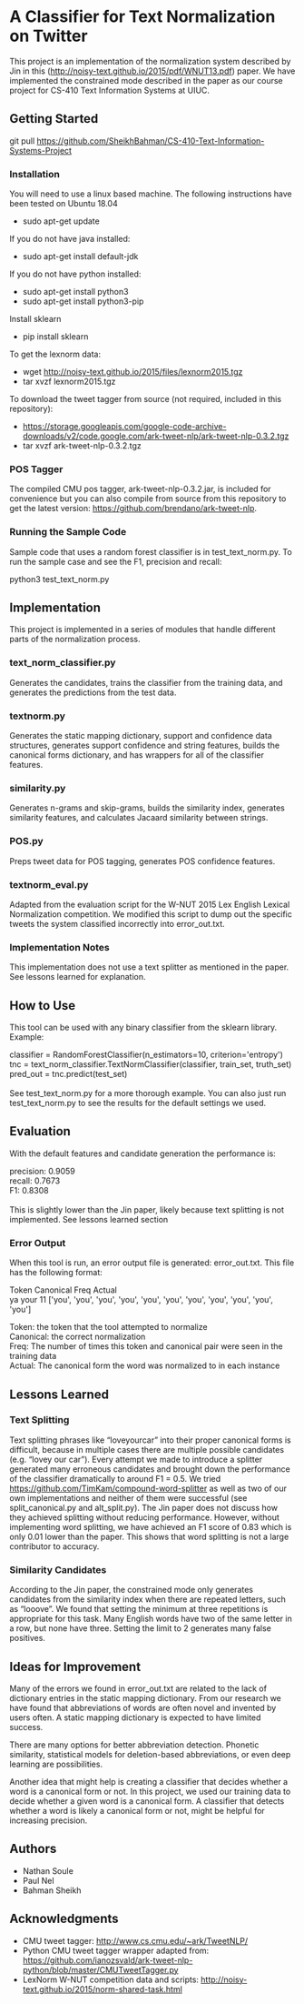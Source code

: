 # A Classifier for Text Normalization on Twitter

This project is an implementation of the normalization system described by Jin in this (<http://noisy-text.github.io/2015/pdf/WNUT13.pdf>) paper. We have implemented the constrained mode described in the paper as our course project for CS-410 Text Information Systems at UIUC.

## Getting Started

git pull https://github.com/SheikhBahman/CS-410-Text-Information-Systems-Project

### Installation

You will need to use a linux based machine. The following instructions have been tested on Ubuntu 18.04

* sudo apt-get update

If you do not have java installed:

* sudo apt-get install default-jdk

If you do not have python installed: 

* sudo apt-get install python3
* sudo apt-get install python3-pip

Install sklearn

* pip install sklearn

To get the lexnorm data:

* wget http://noisy-text.github.io/2015/files/lexnorm2015.tgz<br/>
* tar xvzf lexnorm2015.tgz

To download the tweet tagger from source (not required, included in this repository):

* https://storage.googleapis.com/google-code-archive-downloads/v2/code.google.com/ark-tweet-nlp/ark-tweet-nlp-0.3.2.tgz
* tar xvzf ark-tweet-nlp-0.3.2.tgz

### POS Tagger

The compiled CMU pos tagger, ark-tweet-nlp-0.3.2.jar, is included for convenience but you can also compile from source from this repository to get the latest version: https://github.com/brendano/ark-tweet-nlp. 

### Running the Sample Code

Sample code that uses a random forest classifier is in test_text_norm.py. To run the sample case and see the F1, precision and recall:

python3 test_text_norm.py

## Implementation

This project is implemented in a series of modules that handle different parts of the normalization process.

### text_norm_classifier.py

Generates the candidates, trains the classifier from the training data, and generates the predictions from the test data. 

### textnorm.py

Generates the static mapping dictionary, support and confidence data structures, generates support confidence and string features, builds the canonical forms dictionary, and has wrappers for all of the classifier features.

### similarity.py

Generates n-grams and skip-grams, builds the similarity index, generates similarity features, and calculates Jacaard similarity between strings.

### POS.py

Preps tweet data for POS tagging, generates POS confidence features.

### textnorm_eval.py

Adapted from the evaluation script for the W-NUT 2015 Lex English Lexical Normalization competition. We modified this script to dump out the specific tweets the system classified incorrectly into error_out.txt.

### Implementation Notes

This implementation does not use a text splitter as mentioned in the paper. See lessons learned for explanation.

## How to Use

This tool can be used with any binary classifier from the sklearn library. Example:

classifier = RandomForestClassifier(n_estimators=10, criterion='entropy')<br/>
tnc = text_norm_classifier.TextNormClassifier(classifier, train_set, truth_set)<br/>
pred_out = tnc.predict(test_set)<br/><br/>
See test_text_norm.py for a more thorough example. You can also just run test_text_norm.py to see the results for the default settings we used.

## Evaluation

With the default features and candidate generation the performance is:

precision: 0.9059<br/>
recall:   0.7673<br/>
F1:       0.8308<br/><br/>
This is slightly lower than the Jin paper, likely because text splitting is not implemented. See lessons learned section

### Error Output
When this tool is run, an error output file is generated: error_out.txt. This file has the following format:

Token   Canonical   Freq    Actual<br/>
ya      your    11      ['you', 'you', 'you', 'you', 'you', 'you', 'you', 'you', 'you', 'you', 'you']

Token: the token that the tool attempted to normalize<br/>
Canonical: the correct normalization<br/>
Freq: The number of times this token and canonical pair were seen in the training data<br/>
Actual: The canonical form the word was normalized to in each instance

## Lessons Learned

### Text Splitting

Text splitting phrases like “loveyourcar” into their proper canonical forms is difficult, because in multiple cases there are multiple possible candidates (e.g. “lovey our car”). Every attempt we made to introduce a splitter generated many erroneous candidates and brought down the performance of the classifier dramatically to around F1 = 0.5. We tried https://github.com/TimKam/compound-word-splitter as well as two of our own implementations and neither of them were successful (see split_canonical.py and alt_split.py). The Jin paper does not discuss how they achieved splitting without reducing performance. However, without implementing word splitting, we have achieved an F1 score of 0.83 which is only 0.01 lower than the paper. This shows that word splitting is not a large contributor to accuracy.

### Similarity Candidates

According to the Jin paper, the constrained mode only generates candidates from the similarity index when there are repeated letters, such as “looove”. We found that setting the minimum at three repetitions is appropriate for this task. Many English words have two of the same letter in a row, but none have three. Setting the limit to 2 generates many false positives.

## Ideas for Improvement

Many of the errors we found in error_out.txt are related to the lack of dictionary entries in the static mapping dictionary. From our research we have found that abbreviations of words are often novel and invented by users often. A static mapping dictionary is expected to have limited success. 

There are many options for better abbreviation detection. Phonetic similarity, statistical models for deletion-based abbreviations, or even deep learning are possibilities.

Another idea that might help is creating a classifier that decides whether a word is a canonical form or not. In this project, we used our training data to decide whether a given word is a canonical form. A classifier that detects whether a word is likely a canonical form or not, might be helpful for increasing precision.

## Authors

* Nathan Soule
* Paul Nel
* Bahman Sheikh

## Acknowledgments

* CMU tweet tagger: http://www.cs.cmu.edu/~ark/TweetNLP/
* Python CMU tweet tagger wrapper adapted from: https://github.com/ianozsvald/ark-tweet-nlp-python/blob/master/CMUTweetTagger.py
* LexNorm W-NUT competition data and scripts: http://noisy-text.github.io/2015/norm-shared-task.html
